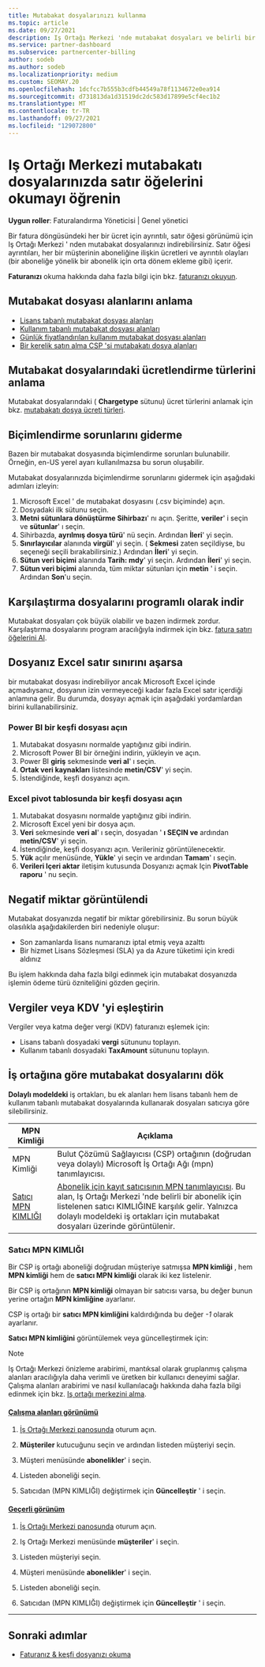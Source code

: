 ```yaml
---
title: Mutabakat dosyalarınızı kullanma
ms.topic: article
ms.date: 09/27/2021
description: Iş Ortağı Merkezi 'nde mutabakat dosyaları ve belirli bir faturalandırma döngüsünün ücretlendirdiği ayrıntılı, satır öğesi görünümlerinin nasıl yorumlanacağı hakkında bilgi edinin.
ms.service: partner-dashboard
ms.subservice: partnercenter-billing
author: sodeb
ms.author: sodeb
ms.localizationpriority: medium
ms.custom: SEOMAY.20
ms.openlocfilehash: 1dcfcc7b555b3cdfb44549a78f1134672e0ea914
ms.sourcegitcommit: d731813da1d31519dc2dc583d17899e5cf4ec1b2
ms.translationtype: MT
ms.contentlocale: tr-TR
ms.lasthandoff: 09/27/2021
ms.locfileid: "129072800"
---
```

# <a name="learn-how-to-read-the-line-items-in-your-partner-center-reconciliation-files"></a>Iş Ortağı Merkezi mutabakatı dosyalarınızda satır öğelerini okumayı öğrenin

**Uygun roller**: Faturalandırma Yöneticisi | Genel yönetici

Bir fatura döngüsündeki her bir ücret için ayrıntılı, satır öğesi görünümü için Iş Ortağı Merkezi ' nden mutabakat dosyalarınızı indirebilirsiniz. Satır öğesi ayrıntıları, her bir müşterinin aboneliğine ilişkin ücretleri ve ayrıntılı olayları (bir aboneliğe yönelik bir abonelik için orta dönem ekleme gibi) içerir.

**Faturanızı** okuma hakkında daha fazla bilgi için bkz. [faturanızı okuyun](read-your-bill.md).

## <a name="understand-reconciliation-file-fields"></a>Mutabakat dosyası alanlarını anlama

- [Lisans tabanlı mutabakat dosyası alanları](license-based-recon-files.md)
- [Kullanım tabanlı mutabakat dosyası alanları](usage-based-recon-files.md)
- [Günlük fiyatlandırılan kullanım mutabakat dosyası alanları](daily-rated-usage-recon-files.md)
- [Bir kerelik satın alma CSP 'si mutabakatı dosya alanları](modern-invoice-reconciliation-file.md)

## <a name="understand-charge-types-in-reconciliation-files"></a>Mutabakat dosyalarındaki ücretlendirme türlerini anlama

Mutabakat dosyalarındaki ( **Chargetype** sütunu) ücret türlerini anlamak için bkz. [mutabakatı dosya ücreti türleri](recon-file-charge-types.md).

## <a name="fix-formatting-issues"></a>Biçimlendirme sorunlarını giderme

Bazen bir mutabakat dosyasında biçimlendirme sorunları bulunabilir. Örneğin, en-US yerel ayarı kullanılmazsa bu sorun oluşabilir.

Mutabakat dosyalarınızda biçimlendirme sorunlarını gidermek için aşağıdaki adımları izleyin:

1. Microsoft Excel ' de mutabakat dosyasını (.csv biçiminde) açın.
2. Dosyadaki ilk sütunu seçin.
3. **Metni sütunlara dönüştürme Sihirbazı**' nı açın. Şeritte, **veriler**' i seçin ve **sütunlar**' ı seçin.
4. Sihirbazda, **ayrılmış dosya türü**' nü seçin. Ardından **İleri**' yi seçin.
5. **Sınırlayıcılar** alanında **virgül**' yi seçin. ( **Sekmesi** zaten seçildiyse, bu seçeneği seçili bırakabilirsiniz.) Ardından **İleri**' yi seçin.
6. **Sütun veri biçimi** alanında **Tarih: mdy**' yi seçin. Ardından **İleri**' yi seçin.
7. **Sütun veri biçimi** alanında, tüm miktar sütunları için **metin** ' i seçin. Ardından **Son**'u seçin.

## <a name="download-reconciliation-files-programmatically"></a>Karşılaştırma dosyalarını programlı olarak indir

Mutabakat dosyaları çok büyük olabilir ve bazen indirmek zordur. Karşılaştırma dosyalarını program aracılığıyla indirmek için bkz. [fatura satırı öğelerini Al](/partner-center/develop/get-invoiceline-items).

## <a name="if-your-file-exceeds-the-row-limit-in-excel"></a>Dosyanız Excel satır sınırını aşarsa

bir mutabakat dosyası indirebiliyor ancak Microsoft Excel içinde açmadıysanız, dosyanın izin vermeyeceği kadar fazla Excel satır içerdiği anlamına gelir. Bu durumda, dosyayı açmak için aşağıdaki yordamlardan birini kullanabilirsiniz.

### <a name="open-a-recon-file-in-power-bi"></a>Power BI bir keşfi dosyası açın

1. Mutabakat dosyasını normalde yaptığınız gibi indirin.
2. Microsoft Power BI bir örneğini indirin, yükleyin ve açın.
3. Power BI **giriş** sekmesinde **veri al**' ı seçin.
4. **Ortak veri kaynakları** listesinde **metin/CSV**' yi seçin.
5. İstendiğinde, keşfi dosyanızı açın.

### <a name="open-a-recon-file-in-an-excel-pivot-table"></a>Excel pivot tablosunda bir keşfi dosyası açın

1. Mutabakat dosyasını normalde yaptığınız gibi indirin.
2. Microsoft Excel yeni bir dosya açın.
3. **Veri** sekmesinde **veri al**' ı seçin, dosyadan ' **ı SEÇIN ve** ardından **metin/CSV**' yi seçin.
4. İstendiğinde, keşfi dosyanızı açın. Verileriniz görüntülenecektir.
5. **Yük** açılır menüsünde, **Yükle**' yi seçin ve ardından **Tamam**' ı seçin.
6. **Verileri Içeri aktar** iletişim kutusunda Dosyanızı açmak Için **PivotTable raporu** ' nu seçin.

## <a name="negative-amount-displayed"></a>Negatif miktar görüntülendi

Mutabakat dosyanızda negatif bir miktar görebilirsiniz. Bu sorun büyük olasılıkla aşağıdakilerden biri nedeniyle oluşur:

- Son zamanlarda lisans numaranızı iptal etmiş veya azalttı
- Bir hizmet Lisans Sözleşmesi (SLA) ya da Azure tüketimi için kredi aldınız

Bu işlem hakkında daha fazla bilgi edinmek için mutabakat dosyanızda işlemin ödeme türü özniteliğini gözden geçirin.

## <a name="map-taxes-or-vat"></a>Vergiler veya KDV 'yi eşleştirin

Vergiler veya katma değer vergi (KDV) faturanızı eşlemek için:

- Lisans tabanlı dosyadaki **vergi** sütununu toplayın.
- Kullanım tabanlı dosyadaki **TaxAmount** sütununu toplayın.

## <a name="itemize-reconciliation-files-by-partner"></a>İş ortağına göre mutabakat dosyalarını dök

**Dolaylı modeldeki** iş ortakları, bu ek alanları hem lisans tabanlı hem de kullanım tabanlı mutabakat dosyalarında kullanarak dosyaları satıcıya göre silebilirsiniz.

| MPN Kimliği | Açıklama |
| ------ | ----------- |
| MPN Kimliği | Bulut Çözümü Sağlayıcısı (CSP) ortağının (doğrudan veya dolaylı) Microsoft İş Ortağı Ağı (mpn) tanımlayıcısı. |
| [Satıcı MPN KIMLIĞI](#reseller-mpn-id) | [Abonelik için kayıt satıcısının MPN tanımlayıcısı](#reseller-mpn-id). Bu alan, Iş Ortağı Merkezi 'nde belirli bir abonelik için listelenen satıcı KIMLIĞINE karşılık gelir. Yalnızca dolaylı modeldeki iş ortakları için mutabakat dosyaları üzerinde görüntülenir. |

### <a name="reseller-mpn-id"></a>Satıcı MPN KIMLIĞI

Bir CSP iş ortağı aboneliği doğrudan müşteriye satmışsa **MPN kimliği** , hem **MPN kimliği** hem de **satıcı MPN kimliği** olarak iki kez listelenir.

Bir CSP iş ortağının **MPN kimliği** olmayan bir satıcısı varsa, bu değer bunun yerine ortağın **MPN kimliğine** ayarlanır.

CSP iş ortağı bir **satıcı MPN kimliğini** kaldırdığında bu değer *-1* olarak ayarlanır.

**Satıcı MPN kimliğini** görüntülemek veya güncelleştirmek için:

> [!NOTE]
> Iş Ortağı Merkezi önizleme arabirimi, mantıksal olarak gruplanmış çalışma alanları aracılığıyla daha verimli ve üretken bir kullanıcı deneyimi sağlar. Çalışma alanları arabirimi ve nasıl kullanılacağı hakkında daha fazla bilgi edinmek için bkz. [Iş ortağı merkezini alma](get-around-partner-center.md#turn-workspaces-on-and-off).

#### <a name="workspaces-view"></a>[Çalışma alanları görünümü](#tab/workspaces-view)

1. [İş Ortağı Merkezi panosunda](https://partner.microsoft.com/dashboard) oturum açın.

2. **Müşteriler** kutucuğunu seçin ve ardından listeden müşteriyi seçin.

3. Müşteri menüsünde **abonelikler**' i seçin.

4. Listeden aboneliği seçin.

5. Satıcıdan (MPN KIMLIĞI) değiştirmek için **Güncelleştir** ' i seçin.

#### <a name="current-view"></a>[Geçerli görünüm](#tab/current-view)

1. [İş Ortağı Merkezi panosunda](https://partner.microsoft.com/dashboard) oturum açın.

2. Iş Ortağı Merkezi menüsünde **müşteriler**' i seçin.

3. Listeden müşteriyi seçin.

4. Müşteri menüsünde **abonelikler**' i seçin.

5. Listeden aboneliği seçin.

6. Satıcıdan (MPN KIMLIĞI) değiştirmek için **Güncelleştir** ' i seçin.

* * *

## <a name="next-steps"></a>Sonraki adımlar

- [Faturanız & keşfi dosyanızı okuma](read-your-bill.md)